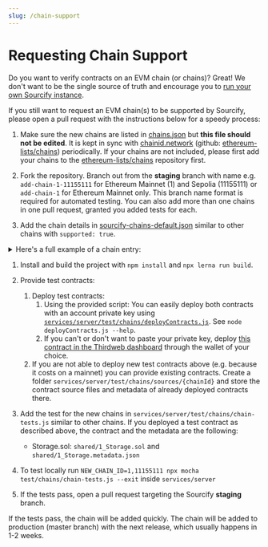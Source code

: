 ```yaml
---
slug: /chain-support
---
```


# Requesting Chain Support

Do you want to verify contracts on an EVM chain (or chains)? Great! We don't want to be the single source of truth and encourage you to [run your own Sourcify instance](/docs/docker-containers).

If you still want to request an EVM chain(s) to be supported by Sourcify, please open a pull request with the instructions below for a speedy process:

1.  Make sure the new chains are listed in [chains.json](https://github.com/ethereum/sourcify/blob/staging/src/chains.json) but **this file should not be edited**. It is kept in sync with [chainid.network](https://chainid.network/chains.json) (github: [ethereum-lists/chains](https://github.com/ethereum-lists/chains)) periodically. If your chains are not included, please first add your chains to the [ethereum-lists/chains](https://github.com/ethereum-lists/chains) repository first.

1.  Fork the repository. Branch out from the **staging** branch with name e.g. `add-chain-1-11155111` for Ethereum Mainnet (1) and Sepolia (11155111) or `add-chain-1` for Ethereum Mainnet only. This branch name format is required for automated testing. You can also add more than one chains in one pull request, granted you added tests for each.

1.  Add the chain details in [sourcify-chains-default.json](https://github.com/ethereum/sourcify/blob/staging/services/server/sourcify-chains-default.json) similar to other chains with `supported: true`.

<details>
      <summary>
         Here's a full example of a chain entry:
      </summary>

```json
{
  // the chain id
  "1": {
    "sourcifyName": "Ethereum Mainnet", // required
    "supported": true, // required

    // optional
    "etherscanApi": {
      "apiURL": "https://api.etherscan.io",
      "apiKeyEnvName": "ETHERSCAN_API_KEY" // the name of the environment variable holding the api key
    },

    // optional
    "fetchContractCreationTxUsing": {
      // How to find the transaction hash that created the contract
      "etherscanApi": true, // if supported by the new etherscan api. Need to provide the etherscanApi config
      "blockscoutApi": {
        // blockscout v2 instances have an api endpoint for this
        "url": "https://gnosis.blockscout.com/"
      },
      "blockscoutScrape": {
        // scraping from old (server-side rendered) blockscout ui
        "url": "https://scan.pulsechain.com/"
      },
      "avalancheApi": true // avalanche subnets at glacier-api.avax.network have an api endpoint for this
    },

    // optional
    // Leave empty to use the default rpcs in chains.json i.e. chainid.network/chains.json
    "rpc": [
      "https://rpc.sepolia.io", // can be a simple url
      {
        "type": "FetchRequest", // ethers.js FetchRequest for header authenticated RPCs
        "url": "https://rpc.mainnet.ethpandaops.io",
        "headers": [
          {
            "headerName": "CF-Access-Client-Id",
            "headerEnvName": "CF_ACCESS_CLIENT_ID"
          },
          {
            "headerName": "CF-Access-Client-Secret",
            "headerEnvName": "CF_ACCESS_CLIENT_SECRET"
          }
        ]
      },
      {
        "type": "Alchemy", // Alchemy RPCs
        "url": "https://eth-mainnet.alchemyapi.io/v2/{ALCHEMY_API_KEY}",
        "apiKeyEnvName": "ALCHEMY_API_KEY"
      },
      {
        "type": "Infura", // Infura RPCs
        "url": "https://palm-mainnet.infura.io/v3/{INFURA_API_KEY}",
        "apiKeyEnvName": "INFURA_API_KEY"
      }
    ]
  }
}
```

</details>

1.  Install and build the project with `npm install` and `npx lerna run build`.

1.  Provide test contracts:

    1. Deploy test contracts:
       1. Using the provided script: You can easily deploy both contracts with an account private key using [`services/server/test/chains/deployContracts.js`](https://github.com/ethereum/sourcify/blob/staging/services/server/test/chains/deployContracts.js). See `node deployContracts.js --help`.
       1. If you can't or don't want to paste your private key, deploy [this contract in the Thirdweb dashboard](https://thirdweb.com/0xAA6042aa65eb93C6439cDaeBC27B3bd09c5DFe94/Storage) through the wallet of your choice.
    2. If you are not able to deploy new test contracts above (e.g. because it costs on a mainnet) you can provide existing contracts. Create a folder `services/server/test/chains/sources/{chainId}` and store the contract source files and metadata of already deployed contracts there.

1.  Add the test for the new chains in `services/server/test/chains/chain-tests.js` similar to other chains. If you deployed a test contract as described above, the contract and the metadata are the following:

    - Storage.sol: `shared/1_Storage.sol` and `shared/1_Storage.metadata.json`

1.  To test locally run `NEW_CHAIN_ID=1,11155111 npx mocha test/chains/chain-tests.js --exit` inside `services/server`

1.  If the tests pass, open a pull request targeting the Sourcify **staging** branch.

If the tests pass, the chain will be added quickly. The chain will be added to production (master branch) with the next release, which usually happens in 1-2 weeks.
